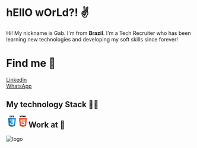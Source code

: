 # hEllO wOrLd?! ✌

Hi! My nickname is Gab. I'm from **Brazil**. I'm a Tech Recruiter who has been learning new technologies and developing my soft skills since forever!

# Find me 🤗

 [Linkedin](https://www.linkedin.com/in/abreugabriela/) <br> 
 [WhatsApp](https://api.whatsapp.com/send?phone=5551997633298&text=Ol%C3%A1.%20deixe%20seu%20recado.%20Logo%20retorno.%20%3A)

## My technology Stack 👩‍💻

<img align="left" alt="CSS" width="30px" src="https://raw.githubusercontent.com/github/explore/80688e429a7d4ef2fca1e82350fe8e3517d3494d/topics/css/css.png" />
<img align="left" alt="Scala" width="30px" src="https://raw.githubusercontent.com/github/explore/80688e429a7d4ef2fca1e82350fe8e3517d3494d/topics/html/html.png" />

## Work at 🤝

<img align="left" alt="logo" width="100px" src="https://www.google.com/search?q=stefanini+logo+png&rlz=1C1CHBD_pt-PTBR948BR948&sxsrf=AOaemvK4qP43fsz29EtGHRfTzJWXUmKL9A:1630631676420&source=lnms&tbm=isch&sa=X&ved=2ahUKEwiE69Ou0OHyAhUKrJUCHQPbAUsQ_AUoAXoECAEQAw&cshid=1630631926812543&biw=1242&bih=545#imgrc=tcopj3uuA0XlrM" />

<br/>
